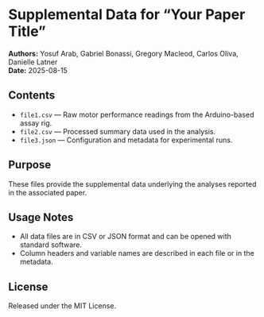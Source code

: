 # Supplemental Data for “Your Paper Title”

**Authors:** Yosuf Arab, Gabriel Bonassi, Gregory Macleod, Carlos Oliva, Danielle Latner  
**Date:** 2025-08-15  

## Contents
- `file1.csv` — Raw motor performance readings from the Arduino-based assay rig.  
- `file2.csv` — Processed summary data used in the analysis.  
- `file3.json` — Configuration and metadata for experimental runs.  

## Purpose
These files provide the supplemental data underlying the analyses reported in the associated paper.

## Usage Notes
- All data files are in CSV or JSON format and can be opened with standard software.  
- Column headers and variable names are described in each file or in the metadata.

## License
Released under the MIT License.
